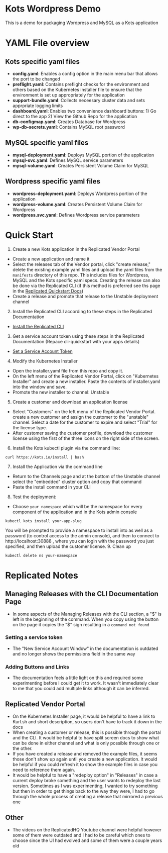 # Kots Wordpress Demo
This is a demo for packaging Wordpress and MySQL as a Kots application

# YAML File overview
## Kots specific yaml files
- __config.yaml__: Enables a config option in the main menu bar that allows the port to be changed
- __preflight.yaml__: Contains preflight checks for the environment and others based on the Kubernetes installer file to ensure that the environment is set up appropriately for the application
- __support-bundle.yaml__: Collects neceesary cluster data and sets apprpriate logging limits
- __dashboard.yaml__: Enables two convenience dashboard buttons: 1) Go direct to the app 2) View the Github Repo for the application
- __db-configmap.yaml__: Creates Database for Wordpress
- __wp-db-secrets.yaml__: Contains MySQL root password
## MySQL specific yaml files
- __mysql-deployment.yaml__: Deploys MySQL portion of the application
- __mysql-svc.yaml__: Defines MySQL service parameters
- __mysql-volume.yaml__: Creates Persistent Volume Claim for MySQL
## Wordpress specific yaml files
- __wordpress-deployment.yaml__: Deploys Wordpress portion of the application
- __wordpress-volume.yaml__: Creates Persistent Volume Claim for Wordpress
- __wordpress.svc.yaml__: Defines Wordpress service parameters


# Quick Start
1. Create a new Kots application in the Replicated Vendor Portal
- Create a new application and name it 
- Select the releases tab of the Vendor portal, click "create release," delete the existing example yaml files and upload the yaml files from the `manifests` directory of this repo.  This includes files for Wordpress, MySQL and the Kots specific yaml specs.  Creating the release can also be done via the Replicated CLI (if this method is preferred see ths page in the [Replicated Quickstart Docs](https://docs.replicated.com/vendor/tutorial-installing-with-cli))
- Create a release and promote that release to the Unstable deployment channel
2. Install the Replicated CLI according to these steps in the Replicated Documentation
- [Install the Replicated CLI](https://docs.replicated.com/vendor/tutorial-installing-with-cli#install-the-replicated-cli)
3. Get a service account token using these steps in the Replicated Documentation (Repace cli-quickstart with your apps details)
- [Set a Service Account Token](https://docs.replicated.com/vendor/tutorial-installing-with-cli#set-a-service-account-token)
4. Modify the Kubernetes Installer
- Open the installer.yaml file from this repo and copy it.
- On the left menu of the Replicated Vendor Portal, click on "Kubernetes Installer" and create a new installer.  Paste the contents of installer.yaml into the window and save.
- Promote the new installer to channel: Unstable
5. Create a customer and download an application license
- Select "Customers" on the left menu of the Replicated Vendor Portal. create a new customer and assign the customer to the "unstable" channel.  Select a date for the customer to expire and select "Trial" for the license type.
- After customer saving the customer profile, download the customer license using the first of the three icons on the right side of the screen.
6. Install the Kots kubectl plugin via the command line:
```shell
curl https://kots.io/install | bash
```
7. Install the Application via the command line
- Return to the Channels page and at the bottom of the Unstable channel select the "embedded" cluster option and copy that command
- Paste the install command in your CLI
8. Test the deployment: 
- Choose `your namespace` which will be the namespace for every component of the application and in the Kots admin console
```shell
kubectl kots install your-app-slug
```
You will be prompted to provide a namespace to install into as well as a password (to control access to the admin console), and then to connect to http://localhost:30888 , where you can login with the password you just specified, and then upload the customer license.
9. Clean up
```shell
kubectl delete ns your-namespace
```
# Replicated Notes
## Managing Releases with the CLI Documentation Page
- In some aspects of the Managing Releases with the CLI section, a "$" is left in the beginning of the command.  When you copy using the button on the page it copies the "$" sign resulting in a `command not found`
### Setting a service token
- The "New Service Account Window" in the documentation is outdated and no longer shows the permissions field in the same way
### Adding Buttons and Links
- The documentation feels a little light on this and required some experimenting before I could get it to work. It wasn't immediately clear to me that you could add multiple links although it can be inferred.
## Replicated Vendor Portal
- On the Kubernetes Installer page, it would be helpful to have a link to Kurl.sh and short description, so users don't have to track it down in the docs
- When creating a customer or release, this is possible through the portal and the CLI.  It would be helpful to have split screen docs to show what can be done in either channel and what is only possible through one or the other.
- If you have created a release and removed the example files, it seems those don't show up again until you create a new application.  It would be helpful if you could refresh it to show the example files in case you need to reference them again.  
- It would be helpful to have a "redeploy option" in "Releases" in case a current deploy broke something and the user wants to redeploy the last version.  Sometimes as I was experimenting, I wanted to try something but then in order to get things back to the way they were, I had to go through the whole process of creating a release that mirrored a previous one
## Other
- The videos on the ReplicatedHQ Youtube channel were helpful however some of them were outdated and I had to be careful which ones to choose since the UI had evolved and some of them were a couple years old
